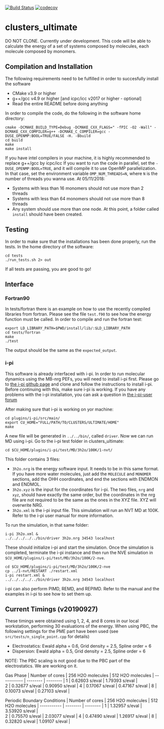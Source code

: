 [![Build Status](https://travis-ci.org/chemphys/clusters_ultimate.svg?branch=master)](https://travis-ci.org/chemphys/clusters_ultimate)
[![codecov](https://codecov.io/gh/chemphys/clusters_ultimate/branch/master/graph/badge.svg)](https://codecov.io/gh/chemphys/clusters_ultimate)

# clusters_ultimate
DO NOT CLONE. Currently under development. This code will be able to calculate the energy of a set of systems composed by molecules, each molecule composed by monomers. 

## Compilation and Installation
The following requirements need to be fulfilled in order to succesfully install the software
- CMake v3.9 or higher
- g++/gcc v4.9 or higher [and icpc/icc v2017 or higher - optional]
- Read the entire README before doing anything

In order to compile the code, do the following in the software home directory:
```
cmake -DCMAKE_BUILD_TYPE=Debug -DCMAKE_CXX_FLAGS=" -fPIC -O2 -Wall" -DCMAKE_CXX_COMPILER=g++ -DCMAKE_C_COMPILER=gcc -DUSE_OPENMP:BOOL=TRUE/FALSE -H. -Bbuild
cd build
make
make install
```
If you have intel compilers in your machine, it is highly recommended to replace g++/gcc by icpc/icc
If you want to run the code in parallel, set the `-DUSE_OPENMP:BOOL=TRUE`, and it will compile it to use OpenMP parallelization. In that case, set the environment variable `OMP_NUM_THREADS=N`, where `N` is the number of threads you wanna use. At 05/11/2018:
- Systems with less than 16 monomers should not use more than 2 threads
- Systems with less than 64 monomers should not use more than 8 threads
- Any system should use more than one node.
At this point, a folder called `install` should have been created.

## Testing
In order to make sure that the installations has been done properly, run the tests. In the home directory of the software:
```
cd tests
./run_tests.sh 2> out
```
If all tests are passing, you are good to go!

## Interface
### Fortran90
In tests/fortran there is an example on how to use the recently compiled libraries from fortran. Please see the file `test.f90` to see how the energy function must be called. In order to compile and run the fortran test:
```
export LD_LIBRARY_PATH=$PWD/install/lib/:$LD_LIBRARY_PATH
cd tests/fortran
make
./test
```
The output should be the same as the `expected_output`.

### i-pi
This software is already interfaced with i-pi. In order to run molecular dynamics using the MB-nrg PEFs, you will need to install i-pi first. Please go to [the i-pi github page](https://github.com/cosmo-epfl/i-pi-dev) and clone and follow the instructions to install i-pi. Before continuing with this, make sure i-pi is working. If you have any problems with the i-pi installation, you can ask a question in [the i-pi-user forum](https://groups.google.com/forum/#!forum/ipi-users)

After making sure that i-pi is working on yor machine:
```
cd plugins/i-pi/src/main/
export CU_HOME="FULL/PATH/TO/CLUSTERS/ULTIMATE/HOME"
make
```

A new file will be generated in `../../bin/`, called `driver`. Now we can run MD using i-pi. Go to the i-pi test folder in clusters_ultimate:
```
cd $CU_HOME/plugins/i-pi/test/MD/3h2o/100K/1-nvt/
```

This folder contains 3 files:
- `3h2o.nrg` is the energy software input. It needs to be in this same format. If you have more water molecules, just add the `MOLECULE` and `MONOMER` sections, add the OHH coordinates, and end the sections with ENDMON and ENDMOL.
- `3h2o.xyz` is the input for the coordinates for i-pi. The two files, `nrg` and `xyz`, should have exactly the same order, but the coordinates in the nrg file are not required to be the same as the ones in the XYZ file. XYZ will overwrite NRG.
- `3h2o.xml` is the i-pi input file. This simulation will run an NVT MD at 100K. Refer to the i-pi user manual for more information.

To run the simulation, in that same folder:
```
i-pi 3h2o.xml &
../../../../../bin/driver 3h2o.nrg 34543 localhost
```

These should initialize i-pi and start the simulation. Once the simulation is completed, terminate the i-pi instance and then run the NVE simulation in `$CU_HOME/plugins/i-pi/test/MD/3h2o/100K/2-nve`.
```
cd $CU_HOME/plugins/i-pi/test/MD/3h2o/100K/2-nve
cp ../1-nvt/RESTART ./restart.xml
i-pi restart.xml &
../../../../../bin/driver 3h2o.nrg 34543 localhost
```

i-pi can also perform PIMD, REMD, and REPIMD. Refer to the manual and the examples in i-pi to see how to set them up.

## Current Timings (v20190927)
These timings were obtained using 1, 2, 4, and 8 cores in our local workstation, performing 30 evaluations of the energy. When using PBC, the following settings for the PME part have been used (see `src/tests/n_single_point.cpp` for details)
- Electrostatics: Ewald alpha = 0.6, Grid density = 2.5, Spline order = 6
- Dispersion: Ewald alpha = 0.5, Grid density = 2.5, Spline order = 6

NOTE: The PBC scaling is not good due to the PBC part of the electrostatics. We are working on it.

Gas Phase
| Number of cores     | 256 H2O molecules | 512 H2O molecules | 
----------- | -------- | -------- |
 1 | 0.62603 s/eval | 1.79393  s/eval |  
 2 | 0.32677 s/eval | 0.90950  s/eval |
 4 | 0.17067 s/eval | 0.47167  s/eval |
 8 | 0.10073 s/eval | 0.27103  s/eval |

Periodic Boundary Conditions
| Number of cores     | 256 H2O molecules | 512 H2O molecules | 
----------- | -------- | -------- |
 1 | 1.32957 s/eval | 3.53920  s/eval |  
 2 | 0.75570 s/eval | 2.03077  s/eval |
 4 | 0.47490 s/eval | 1.26917  s/eval |
 8 | 0.32820 s/eval | 1.09107  s/eval |














